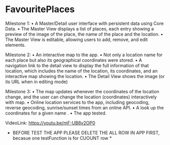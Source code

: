 # FavouritePlaces
Milestone 1:
        •    A Master/Detail user interface with persistent data using Core Data.
        •    The Master View displays a list of places, each entry showing a preview of the image of the place, the name of the place and the  location.
        •    The Master View is editable, allowing users to add, remove, and edit elements.

Milestone 2:
        •    An interactive map to the app.
        •    Not only a location name for each place but also its geographical coordinates were stored.
        •    A navigation link to the detail view to display the full information of that location, which includes the name of the location, its  coordinates, and an interactive map showing the location.
        •    The Detail View shows the image (or its URL when in editing mode)

Milestone 3:
        •    The map updates whenever the coordinates of the location change, and the user can change the location (coordinates) interactively  with map.
        •    Online location services to the app, including geocoding, reverse geocoding,
          sunrise/sunset times from an online API.
        •    A look up the coordinates for a given name .
        •    The app tested.
        

VideoLink: https://youtu.be/mF-UB6v2OP0

* BEFORE TEST THE APP PLEASE DELETE THE ALL ROW IN APP FIRST, becasue one testFunction is for CUOUNT row *
